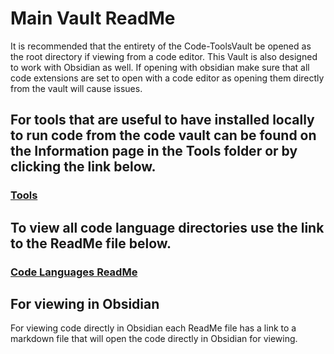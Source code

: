 # Main Vault ReadMe

It is recommended that the entirety of the Code-ToolsVault be opened as the root directory if viewing from a code editor. 
This Vault is also designed to work with Obsidian as well. If opening with obsidian make sure that all code extensions are set to open with a code editor as opening them directly from the vault will cause issues. 

## For tools that are useful to have installed locally to run code from the code vault can be found on the Information page in the Tools folder or by clicking the link below.
### [Tools](./Tools/Information.md)

## To view all code language directories use the link to the ReadMe file below.
### [Code Languages ReadMe](./CodeLanguages/ReadMe.md)

## For viewing in Obsidian
For viewing code directly in Obsidian each ReadMe file has a link to a markdown file that will open the code directly in Obsidian for viewing.
